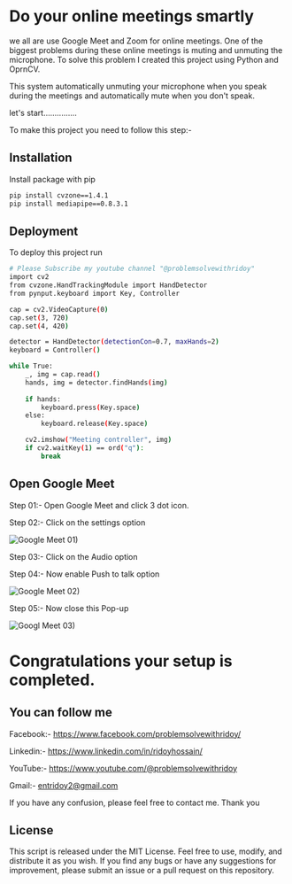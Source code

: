 
# Do your online meetings smartly 

we all are use Google Meet and Zoom for online meetings. One of the biggest problems during these online meetings is muting and unmuting the microphone. To solve this problem I created this project using Python and OprnCV.

This system automatically unmuting your microphone when you speak during the meetings and automatically mute when you don't speak.

let's start...............

To make this project you need to follow this step:-










## Installation

Install package with pip

```bash
pip install cvzone==1.4.1
pip install mediapipe==0.8.3.1
```
    
## Deployment

To deploy this project run

```bash
# Please Subscribe my youtube channel "@problemsolvewithridoy"
import cv2
from cvzone.HandTrackingModule import HandDetector
from pynput.keyboard import Key, Controller

cap = cv2.VideoCapture(0)
cap.set(3, 720)
cap.set(4, 420)

detector = HandDetector(detectionCon=0.7, maxHands=2)
keyboard = Controller()

while True:
    _, img = cap.read()
    hands, img = detector.findHands(img)
    
    if hands:
        keyboard.press(Key.space)
    else:
        keyboard.release(Key.space)

    cv2.imshow("Meeting controller", img)
    if cv2.waitKey(1) == ord("q"):
        break
```
## Open Google Meet

Step 01:- Open Google Meet and click 3 dot icon.

Step 02:- Click on the settings option

![Google Meet 01)](https://user-images.githubusercontent.com/123636419/230371358-91e0bf82-a845-48a0-96be-994baba0a79e.png)


Step 03:- Click on the Audio option

Step 04:- Now enable Push to talk option

![Google Meet 02)](https://user-images.githubusercontent.com/123636419/230372478-c8281e19-1200-4956-a48d-0278461913cb.png)

Step 05:- Now close this Pop-up

![Googl Meet 03)](https://user-images.githubusercontent.com/123636419/230372981-d5ab8dae-75fe-4905-a2de-22081d0c472f.png)
# Congratulations your setup is completed.

## You can follow me

Facebook:- https://www.facebook.com/problemsolvewithridoy/

Linkedin:- https://www.linkedin.com/in/ridoyhossain/

YouTube:- https://www.youtube.com/@problemsolvewithridoy

Gmail:- entridoy2@gmail.com

If you have any confusion, please feel free to contact me. Thank you


## License
This script is released under the MIT License. Feel free to use, modify, and distribute it as you wish. If you find any bugs or have any suggestions for improvement, please submit an issue or a pull request on this repository.

